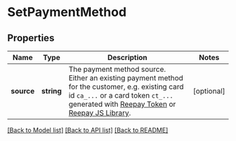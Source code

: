 # SetPaymentMethod

## Properties
Name | Type | Description | Notes
------------ | ------------- | ------------- | -------------
**source** | **string** | The payment method source. Either an existing payment method for the customer, e.g. existing card id `ca_...` or a card token `ct_...` generated with [Reepay Token](https://docs.reepay.com/token/) or [Reepay JS Library](https://docs.reepay.com/js/). | [optional]

[[Back to Model list]](../README.md#documentation-for-models) [[Back to API list]](../README.md#documentation-for-api-endpoints) [[Back to README]](../README.md)



